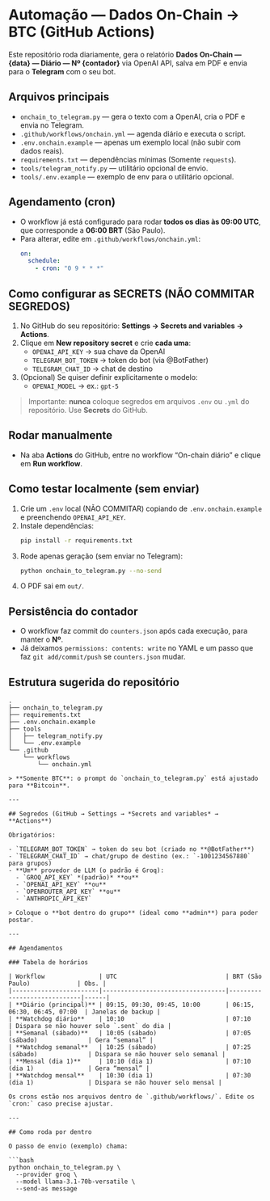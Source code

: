 
# Automação — Dados On-Chain → BTC (GitHub Actions)

Este repositório roda diariamente, gera o relatório **Dados On-Chain — {data} — Diário — Nº {contador}** via OpenAI API,
salva em PDF e envia para o **Telegram** com o seu bot.

## Arquivos principais
- `onchain_to_telegram.py` — gera o texto com a OpenAI, cria o PDF e envia no Telegram.
- `.github/workflows/onchain.yml` — agenda diário e executa o script.
- `.env.onchain.example` — apenas um exemplo local (não subir com dados reais).
- `requirements.txt` — dependências mínimas (Somente `requests`).
- `tools/telegram_notify.py` — utilitário opcional de envio.
- `tools/.env.example` — exemplo de env para o utilitário opcional.

## Agendamento (cron)
- O workflow já está configurado para rodar **todos os dias às 09:00 UTC**, que corresponde a **06:00 BRT** (São Paulo).
- Para alterar, edite em `.github/workflows/onchain.yml`:
  ```yaml
  on:
    schedule:
      - cron: "0 9 * * *"
  ```

## Como configurar as SECRETS (NÃO COMMITAR SEGREDOS)
1. No GitHub do seu repositório: **Settings → Secrets and variables → Actions**.
2. Clique em **New repository secret** e crie **cada uma**:
   - `OPENAI_API_KEY` → sua chave da OpenAI
   - `TELEGRAM_BOT_TOKEN` → token do bot (via @BotFather)
   - `TELEGRAM_CHAT_ID` → chat de destino
3. (Opcional) Se quiser definir explicitamente o modelo:
   - `OPENAI_MODEL` → ex.: `gpt-5`

> Importante: **nunca** coloque segredos em arquivos `.env` ou `.yml` do repositório. Use **Secrets** do GitHub.

## Rodar manualmente
- Na aba **Actions** do GitHub, entre no workflow “On-chain diário” e clique em **Run workflow**.

## Como testar localmente (sem enviar)
1. Crie um `.env` local (NÃO COMMITAR) copiando de `.env.onchain.example` e preenchendo `OPENAI_API_KEY`.
2. Instale dependências:
   ```bash
   pip install -r requirements.txt
   ```
3. Rode apenas geração (sem enviar no Telegram):
   ```bash
   python onchain_to_telegram.py --no-send
   ```
4. O PDF sai em `out/`.

## Persistência do contador
- O workflow faz commit do `counters.json` após cada execução, para manter o **Nº**.
- Já deixamos `permissions: contents: write` no YAML e um passo que faz `git add/commit/push` se `counters.json` mudar.

## Estrutura sugerida do repositório
```
.
├── onchain_to_telegram.py
├── requirements.txt
├── .env.onchain.example
├── tools
│   ├── telegram_notify.py
│   └── .env.example
└── .github
    └── workflows
        └── onchain.yml

> **Somente BTC**: o prompt do `onchain_to_telegram.py` está ajustado para **Bitcoin**.

---

## Segredos (GitHub → Settings → *Secrets and variables* → **Actions**)

Obrigatórios:

- `TELEGRAM_BOT_TOKEN` → token do seu bot (criado no **@BotFather**)
- `TELEGRAM_CHAT_ID` → chat/grupo de destino (ex.: `-1001234567880` para grupos)
- **Um** provedor de LLM (o padrão é Groq):
  - `GROQ_API_KEY` *(padrão)* **ou**
  - `OPENAI_API_KEY` **ou**
  - `OPENROUTER_API_KEY` **ou**
  - `ANTHROPIC_API_KEY`

> Coloque o **bot dentro do grupo** (ideal como **admin**) para poder postar.

---

## Agendamentos

### Tabela de horários

| Workflow               | UTC                              | BRT (São Paulo)             | Obs. |
|------------------------|----------------------------------|-----------------------------|------|
| **Diário (principal)** | 09:15, 09:30, 09:45, 10:00       | 06:15, 06:30, 06:45, 07:00  | Janelas de backup |
| **Watchdog diário**    | 10:10                            | 07:10                       | Dispara se não houver selo `.sent` do dia |
| **Semanal (sábado)**   | 10:05 (sábado)                   | 07:05 (sábado)              | Gera “semanal” |
| **Watchdog semanal**   | 10:25 (sábado)                   | 07:25 (sábado)              | Dispara se não houver selo semanal |
| **Mensal (dia 1)**     | 10:10 (dia 1)                    | 07:10 (dia 1)               | Gera “mensal” |
| **Watchdog mensal**    | 10:30 (dia 1)                    | 07:30 (dia 1)               | Dispara se não houver selo mensal |

Os crons estão nos arquivos dentro de `.github/workflows/`. Edite os `cron:` caso precise ajustar.

---

## Como roda por dentro

O passo de envio (exemplo) chama:

```bash
python onchain_to_telegram.py \
  --provider groq \
  --model llama-3.1-70b-versatile \
  --send-as message